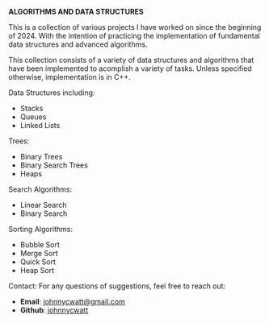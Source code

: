 **ALGORITHMS AND DATA STRUCTURES**

This is a collection of various projects I have worked on since the beginning of 2024. With the intention of practicing the implementation of fundamental data structures and
advanced algorithms. 

This collection consists of a variety of data structures and algorithms that have been implemented to acomplish a variety of tasks. 
Unless specified otherwise, implementation is in C++.

Data Structures including:

- Stacks
- Queues
- Linked Lists

Trees:
- Binary Trees
- Binary Search Trees
- Heaps

Search Algorithms:
- Linear Search
- Binary Search

Sorting Algorithms:
- Bubble Sort
- Merge Sort
- Quick Sort
- Heap Sort

Contact:
For any questions of suggestions, feel free to reach out:
- **Email**: [johnnycwatt@gmail.com](mailto:johnnycwatt@gmail.com)
- **Github**: [johnnycwatt](https://github.com/johnnycwatt)




